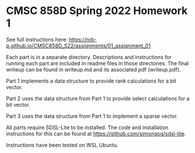 # CMSC 858D Spring 2022 Homework 1

See full instructions here: https://rob-p.github.io/CMSC858D_S22/assignments/01_assignment_01

Each part is in a separate directory. Descriptions and instructions for running each part are included in readme files in those directories. The final writeup can be found in writeup.md and its associated pdf (writeup.pdf). 

Part 1 implements a data structure to provide rank calculations for a bit vector.

Part 2 uses the data structure from Part 1 to provide select calculations for a bit vector.

Part 3 uses the data structure from Part 1 to implement a sparse vector.

All parts require SDSL-Lite to be installed. The code and installation instructions for this can be found at https://github.com/simongog/sdsl-lite.

Instructions have been tested on WSL Ubuntu.